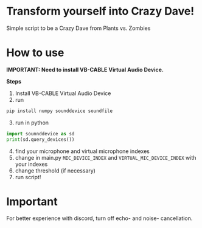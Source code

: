 # Transform yourself into Crazy Dave!
Simple script to be a Crazy Dave from Plants vs. Zombies

# How to use
**IMPORTANT: Need to install VB-CABLE Virtual Audio Device.**

**Steps**
1. Install VB-CABLE Virtual Audio Device
2. run
```python
pip install numpy sounddevice soundfile
```
3. run in python
```python
import sounnddevice as sd
print(sd.query_devices())
```
4. find your microphone and virtual microphone indexes
5. change in main.py `MIC_DEVICE_INDEX` and `VIRTUAL_MIC_DEVICE_INDEX` with your indexes
6. change threshold (if necessary)
7. run script!

# Important
For better experience with discord, turn off echo- and noise- cancellation.
